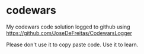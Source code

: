 # codewars
My codewars code solution logged to github using https://github.com/JoseDeFreitas/CodewarsLogger

Please don't use it to copy paste code. Use it to learn.
